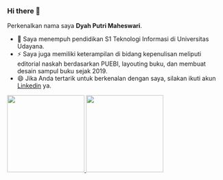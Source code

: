 ### Hi there 👋

Perkenalkan nama saya **Dyah Putri Maheswari**.
- 🌱 Saya menempuh pendidikan S1 Teknologi Informasi di Universitas Udayana.
- ⚡ Saya juga memiliki keterampilan di bidang kepenulisan meliputi editorial naskah berdasarkan PUEBI, layouting buku, dan membuat desain sampul buku sejak 2019.
- 😄 Jika Anda tertarik untuk berkenalan dengan saya, silakan ikuti akun [Linkedin](https://www.linkedin.com/in/dyah-putri-maheswari/) ya.

<p align="left">
<a href="https://github.com/dyahputri03">
  <img height="180em" src="https://github-readme-stats-eight-theta.vercel.app/api?username=dyahputri03&show_icons=true&theme=algolia&include_all_commits=true&count_private=true"/>
  <img height="180em" src="https://github-readme-stats-eight-theta.vercel.app/api/top-langs/?username=dyahputri03&layout=compact&langs_count=8&theme=algolia"/>
</a>
</p>
<!--
**dyahputri03/dyahputri03** is a ✨ _special_ ✨ repository because its `README.md` (this file) appears on your GitHub profile.

Here are some ideas to get you started:

- 🔭 I’m currently working on ...
- 🌱 I’m currently learning ...
- 👯 I’m looking to collaborate on ...
- 🤔 I’m looking for help with ...
- 💬 Ask me about ...
- 📫 How to reach me: ...
- 😄 Pronouns: ...
- ⚡ Fun fact: ...
-->
